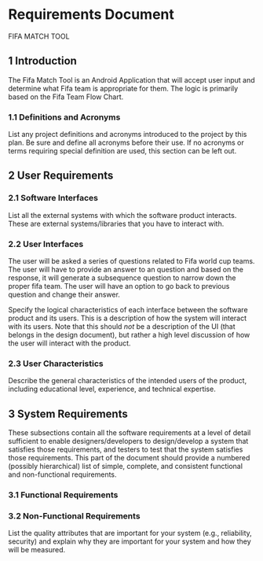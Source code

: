 # Requirements Document
FIFA MATCH TOOL

## 1 Introduction
The Fifa Match Tool is an Android Application that will accept user input and determine what Fifa team is appropriate for them. The logic is primarily based on the Fifa Team Flow Chart.

### 1.1 Definitions and Acronyms
List any project definitions and acronyms introduced to the project by this plan. Be sure and define all acronyms before their use.  If no acronyms or terms requiring special definition are used, this section can be left out.

## 2 User Requirements

### 2.1 Software Interfaces

List all the external systems with which the software product interacts. These are external systems/libraries that you have to interact with.

### 2.2 User Interfaces
The user will be asked a series of questions related to Fifa world cup teams. The user will have to provide an answer to an question and based on the response, it will generate a subsequence question to narrow down the proper fifa team. The user will have an option to go back to previous question and change their answer. 

Specify the logical characteristics of each interface between the software product and its users. This is a description of how the system will interact with its users.  Note that this should *not* be a description of the UI (that belongs in the design document), but rather a high level discussion of how the user will interact with the product.

### 2.3 User Characteristics
Describe the general characteristics of the intended users of the product, including educational level, experience, and technical expertise.

## 3 System Requirements
These subsections contain all the software requirements at a level of detail sufficient to enable 
designers/developers to design/develop a system that satisfies those requirements, and testers to test 
that the system satisfies those requirements. This part of the document should provide a numbered 
(possibly hierarchical) list of simple, complete, and consistent functional and non-functional 
requirements.

### 3.1 Functional Requirements
### 3.2 Non-Functional Requirements
List the quality attributes that are important for your system (e.g., reliability, security) and explain why they are important for your system and how they will be measured.
